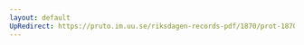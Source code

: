 ```yaml
---
layout: default
UpRedirect: https://pruto.im.uu.se/riksdagen-records-pdf/1870/prot-1870--fk--406/prot-1870--fk--406_027.pdf
---
```

